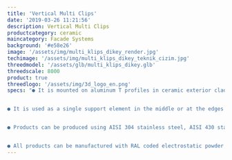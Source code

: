 ```yaml
---
title: 'Vertical Multi Clips'
date: '2019-03-26 11:21:56'
description: Vertical Multi Clips
productcategory: ceramic
maincategory: Facade Systems
background: '#e58e26'
image: '/assets/img/multi_klips_dikey_render.jpg'
techimage: '/assets/img/multi_klips_dikey_teknik_cizim.jpg'
threedmodel: '/assets/glb/multi_klips_dikey.glb'
threedscale: 8000
product: true
threedlogo: '/assets/img/3d_logo_en.png'
specs: "● It is mounted on aluminum T profiles in ceramic exterior cladding.


● It is used as a single support element in the middle or at the edges of ceramic tiles, depending on the application.


● Products can be produced using AISI 304 stainless steel, AISI 430 stainless steel, TS 822 galvanized sheet.


● All products can be manufactured with RAL coded electrostatic powder paint in the specified qualities upon request."
---
```

